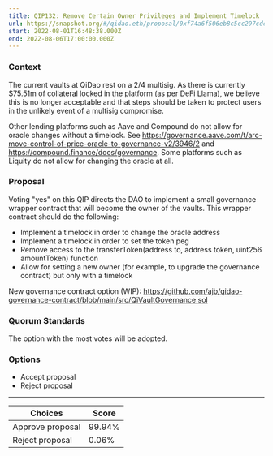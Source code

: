 ```yaml
---
title: QIP132: Remove Certain Owner Privileges and Implement Timelock
url: https://snapshot.org/#/qidao.eth/proposal/0xf74a6f506eb8c5cc297cdc6cace12beffda7084a928439cae6e34d7e76e4056f
start: 2022-08-01T16:48:38.000Z
end: 2022-08-06T17:00:00.000Z
---
```

### Context

The current vaults at QiDao rest on a 2/4 multisig. As there is currently $75.51m of collateral locked in the  platform (as per DeFi Llama), we believe this is no longer acceptable and that steps should be taken to protect users in the unlikely event of a multisig compromise.

Other lending platforms such as Aave and Compound do not allow for oracle changes without a timelock. See https://governance.aave.com/t/arc-move-control-of-price-oracle-to-governance-v2/3946/2 and https://compound.finance/docs/governance. Some platforms such as Liquity do not allow for changing the oracle at all.

### Proposal

Voting "yes" on this QIP directs the DAO to implement a small governance wrapper contract that will become the owner of the vaults. This wrapper contract should do the following:

* Implement a timelock in order to change the oracle address
* Implement a timelock in order to set the token peg
* Remove access to the transferToken(address to, address token, uint256 amountToken) function
* Allow for setting a new owner (for example, to upgrade the governance contract) but only with a timelock

New governance contract option (WIP): https://github.com/ajb/qidao-governance-contract/blob/main/src/QiVaultGovernance.sol

### Quorum Standards

The option with the most votes will be adopted.

### Options

* Accept proposal
* Reject proposal
---
| Choices | Score |
| --- | --- |
| Approve proposal | 99.94% |
| Reject proposal | 0.06% |

